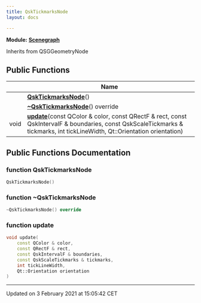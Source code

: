 ```yaml
---
title: QskTickmarksNode
layout: docs

---
```



**Module:** **[Scenegraph](/docs/modules/group__Scenegraph/)**



Inherits from QSGGeometryNode

## Public Functions

|                | Name           |
| -------------- | -------------- |
| | **[QskTickmarksNode](/docs/classes/classQskTickmarksNode/#function-qsktickmarksnode)**() |
| | **[~QskTickmarksNode](/docs/classes/classQskTickmarksNode/#function-~qsktickmarksnode)**() override |
| void | **[update](/docs/classes/classQskTickmarksNode/#function-update)**(const QColor & color, const QRectF & rect, const QskIntervalF & boundaries, const QskScaleTickmarks & tickmarks, int tickLineWidth, Qt::Orientation orientation) |

## Public Functions Documentation

### function QskTickmarksNode

```cpp
QskTickmarksNode()
```


### function ~QskTickmarksNode

```cpp
~QskTickmarksNode() override
```


### function update

```cpp
void update(
    const QColor & color,
    const QRectF & rect,
    const QskIntervalF & boundaries,
    const QskScaleTickmarks & tickmarks,
    int tickLineWidth,
    Qt::Orientation orientation
)
```


-------------------------------

Updated on  3 February 2021 at 15:05:42 CET